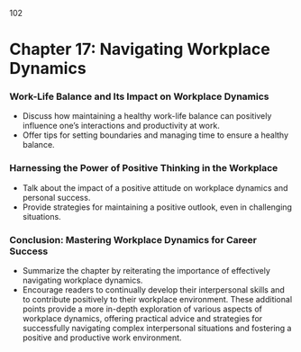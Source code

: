 102

# **Chapter 17: Navigating Workplace Dynamics**


### **Work-Life Balance and Its Impact on Workplace Dynamics**

- Discuss how maintaining a healthy work-life balance can positively influence one’s interactions and 
productivity at work.
- Offer tips for setting boundaries and managing time to ensure a healthy balance.

### **Harnessing the Power of Positive Thinking in the Workplace**

- Talk about the impact of a positive attitude on workplace dynamics and personal success.
- Provide strategies for maintaining a positive outlook, even in challenging situations.

### **Conclusion: Mastering Workplace Dynamics for Career Success**

- Summarize the chapter by reiterating the importance of effectively navigating workplace dynamics.
- Encourage readers to continually develop their interpersonal skills and to contribute positively to their 
workplace environment.
These additional points provide a more in-depth exploration of various aspects of workplace dynamics, 
offering practical advice and strategies for successfully navigating complex interpersonal situations and 
fostering a positive and productive work environment.